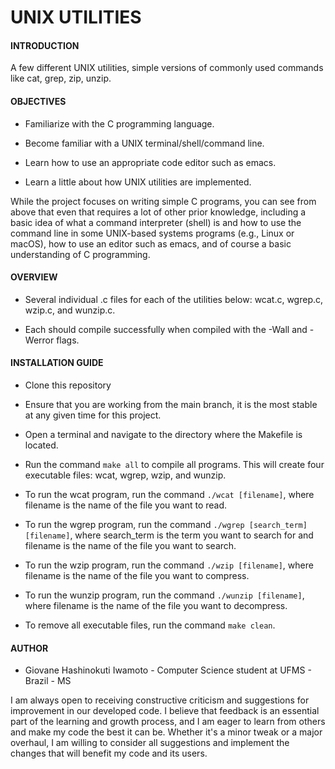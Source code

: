 # UNIX UTILITIES

#### **INTRODUCTION**

A few different UNIX utilities, simple versions of commonly used commands like cat, grep, zip, unzip.

#### **OBJECTIVES**

- Familiarize with the C programming language.

- Become familiar with a UNIX terminal/shell/command line.

- Learn how to use an appropriate code editor such as emacs.

- Learn a little about how UNIX utilities are implemented.

While the project focuses on writing simple C programs, you can see from above that even that requires a lot of other prior knowledge, including a basic idea of what a command interpreter (shell) is and how to use the command line in some UNIX-based systems programs (e.g., Linux or macOS), how to use an editor such as emacs, and of course a basic understanding of C programming.

#### **OVERVIEW**

- Several individual .c files for each of the utilities below: wcat.c, wgrep.c, wzip.c, and wunzip.c.

- Each should compile successfully when compiled with the -Wall and -Werror flags.

#### **INSTALLATION GUIDE**

- Clone this repository

- Ensure that you are working from the main branch, it is the most stable at any given time for this project.

- Open a terminal and navigate to the directory where the Makefile is located.

- Run the command `make all` to compile all programs. This will create four executable files: wcat, wgrep, wzip, and wunzip.

- To run the wcat program, run the command `./wcat [filename]`, where filename is the name of the file you want to read.

- To run the wgrep program, run the command `./wgrep [search_term] [filename]`, where search_term is the term you want to search for and filename is the name of the file you want to search.

- To run the wzip program, run the command `./wzip [filename]`, where filename is the name of the file you want to compress.

- To run the wunzip program, run the command `./wunzip [filename]`, where filename is the name of the file you want to decompress.

- To remove all executable files, run the command `make clean`.

#### **AUTHOR**

- Giovane Hashinokuti Iwamoto - Computer Science student at UFMS - Brazil - MS

I am always open to receiving constructive criticism and suggestions for improvement in our developed code. I believe that feedback is an essential part of the learning and growth process, and I am eager to learn from others and make my code the best it can be. Whether it's a minor tweak or a major overhaul, I am willing to consider all suggestions and implement the changes that will benefit my code and its users.
